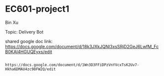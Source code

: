 # EC601-project1
  Bin Xu
  
  Topic: Delivery Bot

  shared google doc link: https://docs.google.com/document/d/18k3JXkJQNI3xsSRjD2GeJ6LwfM_FcB0KAI4HGUQEyxs/edit
              
                          https://docs.google.com/document/d/1Wn3D3FFiDPzVnYVcxTsK2Uv7-Hkha6DMAU4zc98FW2Q/edit
